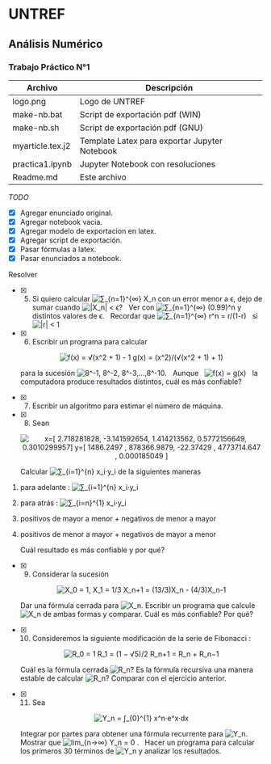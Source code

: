# UNTREF
## Análisis Numérico
### Trabajo Práctico N°1


| Archivo         | Descripción 
|-                |-
| logo.png 	  | Logo de UNTREF
| make-nb.bat	  | Script de exportación pdf (WIN) 
| make-nb.sh 	  | Script de exportación pdf (GNU) 
| myarticle.tex.j2| Template Latex para exportar Jupyter Notebook
| practica1.ipynb | Jupyter Notebook con resoluciones
| Readme.md       | Este archivo

_TODO_

- [X] Agregar enunciado original.
- [X] Agregar notebook vacia.
- [X] Agregar modelo de exportacion en latex.
- [X] Agregar script de exportación.
- [X] Pasar fórmulas a latex.
- [X] Pasar enunciados a notebook.

Resolver

- [X] 5. Si quiero calcular ![
        ∑_{n=1}^{∞} X_n
    ](http://latex.codecogs.com/png.latex?\inline\sum_{n=1}^{\infty}%20x_n) 
    con un error menor a ϵ, dejo de sumar cuando ![
        |X_n| < ϵ
    ](http://latex.codecogs.com/png.latex?\inline\left|x_n\right|<\epsilon)?  
    Ver con ![
        ∑_{n=1}^{∞} (0.99)^n
    ](http://latex.codecogs.com/png.latex?\inline\sum_{n=1}^{\infty}%20(0.99)^n) 
    y distintos valores de ϵ.  
    Recordar que ![
        ∑_{n=1}^{∞} r^n  =  r/(1-r)
    ](http://latex.codecogs.com/png.latex?\inline\sum_{n=1}^{\infty}%20r^n={r\over%201-r})   
    si   ![
        |r| < 1
    ](http://latex.codecogs.com/png.latex?\inline\left|r\right|<1)

- [X] 6. Escribir un programa para calcular

    <span style="display:block;text-align:center">![
        f(x) = √(x^2 + 1) - 1
        g(x) = (x^2)/(√(x^2 + 1) + 1)
    ](http://latex.codecogs.com/png.latex?\begin{matrix}f(x)=\sqrt{x^2+1}-1\\\g(x)=\frac{x^2}{\sqrt{x^2+1}+1}\end{matrix})</span>

    para la sucesión ![
        8^-1, 8^-2, 8^-3,...,8^-10
    ](http://latex.codecogs.com/png.latex?\inline%208^{-1},8^{-2},8^{-3},\dotso,8^{-10}).  
    Aunque   ![
        f(x) = g(x)
    ](http://latex.codecogs.com/png.latex?\inline%20f(x)=g(x))   
    la computadora produce resultados distintos, cuál es más confiable?

- [X] 7. Escribir un algoritmo para estimar el número de máquina.

- [X] 8. Sean 

    <span style="display:block;text-align:center">![
        x=[ 2.718281828, -3.141592654, 1.414213562, 0.5772156649, 0.3010299957]
        y=[ 1486.2497  ,  878366.9879, -22.37429  , 4773714.647 , 0.000185049 ]
    ](https://latex.codecogs.com/png.image?\begin{matrix}x=[2.718281828,-3.141592654,1.414213562,0.5772156649,0.3010299957]\\\y=[1486.2497,878366.9879,-22.37429,4773714.647,0.000185049]\end{matrix})</span>

    Calcular ![
        ∑_{i=1}^{n} x_i·y_i
    ](http://latex.codecogs.com/png.latex?\inline\sum_{i=1}^n%20x_i%20y_i)
    de la siguientes maneras

1.  para adelante : ![
        ∑_{i=1}^{n} x_i·y_i
    ](http://latex.codecogs.com/png.latex?\inline\sum_{i=1}^n%20x_i%20y_i)
2.  para atrás : ![
        ∑_{i=n}^{1} x_i·y_i
    ](http://latex.codecogs.com/png.latex?\inline\sum_{i=n}^1%20x_i%20y_i)
3.  positivos de mayor a menor + negativos de menor a mayor
4.  positivos de menor a mayor + negativos de mayor a menor
    
    Cuál resultado es más confiable y por qué?

- [X] 9. Considerar la sucesión 

    <span style="display:block;text-align:center"> ![
          X_0 = 1,    
          X_1 = 1/3    
        X_n+1 = (13/3)X_n - (4/3)X_n-1
    ](https://latex.codecogs.com/png.image?\begin{matrix}x_0=1,x_1=\frac{1}{3}\\\x_{n+1}=\frac{13}{3}x_n%20-\frac{4}{3}x_{n-1}\end{matrix}) </span>

    Dar una fórmula cerrada para ![
        X_n
    ](https://latex.codecogs.com/png.image?\inline%20x_n).
    Escribir un programa que calcule ![
        X_n
    ](https://latex.codecogs.com/png.image?\inline%20x_n)
    de ambas formas y comparar. Cuál es más confiable? Por qué?

- [X] 10. Consideremos la siguiente modificación de la serie de Fibonacci : 

    <span style="display:block;text-align:center"> ![
          R_0 = 1
          R_1 = (1 − √5)/2
        R_n+1 = R_n + R_n−1
    ](http://latex.codecogs.com/png.image?\begin{matrix}r_0=1,r_1=\frac{1-\sqrt{5}}{2}\\\r_{n+1}=r_n+r_{n-1}\end{matrix})</span>

    Cuál es la fórmula cerrada ![
        R_n
    ](https://latex.codecogs.com/png.image?\inline%20r_n)? 
    Es la fórmula recursiva una manera estable de calcular ![
        R_n
    ](https://latex.codecogs.com/png.image?\inline%20r_n)? Comparar con el ejercicio anterior.

- [X] 11. Sea

    <span style="display:block;text-align:center"> ![
        Y_n = ∫_{0}^{1} x^n·e^x·dx
    ](http://latex.codecogs.com/png.image?y_n=\int_{0}^{1}x^n%20e^x%20dx)</span>

    Integrar por partes para obtener una fórmula recurrente para ![
        Y_n
    ](https://latex.codecogs.com/png.image?\inline%20y_n).   
    Mostrar que ![
        lim_{n→∞} Y_n = 0
    ](https://latex.codecogs.com/png.image?\inline\lim_{n\to\infty}y_n=1) .   
    Hacer un programa para calcular los primeros 30 términos de ![
        Y_n
    ](https://latex.codecogs.com/png.image?\inline%20y_n)
    y analizar los resultados.
